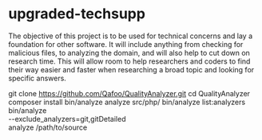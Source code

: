 # upgraded-techsupp

The objective of this project is to be used for technical concerns and lay a foundation for other software. It will include anything from checking for malicious files, to analyzing the domain, and will also help to cut down on research time. This will allow room to help researchers and coders to find their way easier and faster when researching a broad topic and looking for specific answers.

git clone https://github.com/Qafoo/QualityAnalyzer.git
cd QualityAnalyzer
composer install
bin/analyze analyze src/php/
bin/analyze list:analyzers
bin/analyze \
    --exclude_analyzers=git,gitDetailed \
    analyze /path/to/source
